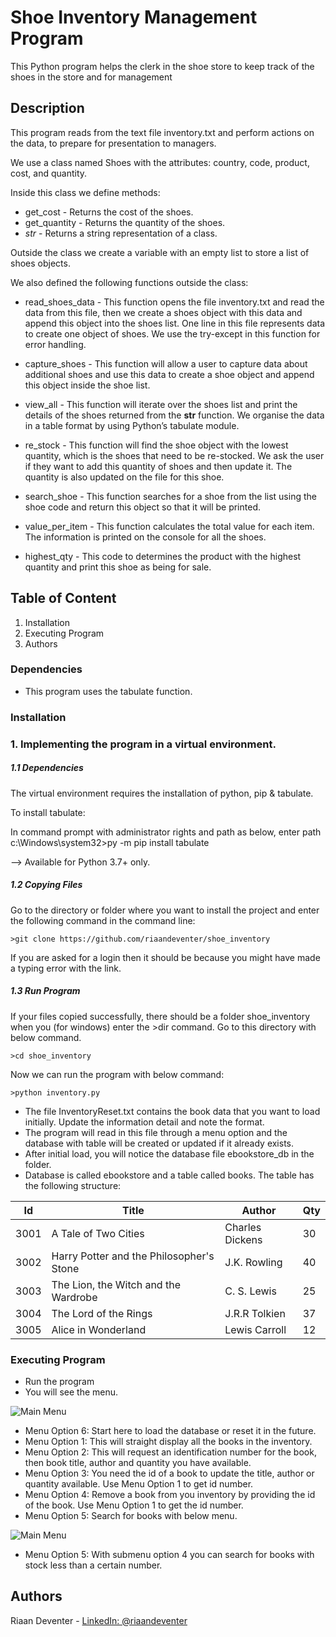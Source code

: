 # Shoe Inventory Management Program

This Python program helps the clerk in the shoe store to keep track of the shoes in the store and for management

## Description

This program reads from the text file inventory.txt and perform actions on the data, to prepare for presentation to managers.

We use a class named Shoes with the attributes: country, code, product, cost, and quantity.

Inside this class we define methods:
* get_cost - Returns the cost of the shoes.
* get_quantity - Returns the quantity of the shoes.
* _str_ - Returns a string representation of a class.

Outside the class we create a variable with an empty list to store a list of shoes objects.

We also defined the following functions outside the class:

* read_shoes_data - This function opens the file inventory.txt and read the data from this file, 
      then we create a shoes object with this data and append this object into the shoes list. 
      One line in this file represents data to create one object of shoes. 
      We use the try-except in this function for error handling. 

* capture_shoes - This function will allow a user to capture data about additional shoes and use this data to 
      create a shoe object and append this object inside the shoe list.

* view_all - This function will iterate over the shoes list and print the details of the shoes returned from the __str__ function. 
      We organise the data in a table format by using Python’s tabulate module.
      
* re_stock - This function will find the shoe object with the lowest quantity, which is the shoes that need to be re-stocked. 
      We ask the user if they want to add this quantity of shoes and then update it. 
      The quantity is also updated on the file for this shoe.

* search_shoe - This function searches for a shoe from the list using the shoe code and return this object so that it will be printed.

* value_per_item - This function calculates the total value for each item. 
      The information is printed on the console for all the shoes.
      
* highest_qty - This code to determines the product with the highest quantity and print this shoe as being for sale.

## Table of Content
1. Installation
2. Executing Program
3. Authors

### Dependencies

* This program uses the tabulate function.

### Installation

### 1.  Implementing the program in a virtual environment.

##### 1.1   Dependencies

The virtual environment requires the installation of python, pip & tabulate.

To install tabulate:

In command prompt with administrator rights and path as below, enter
path c:\Windows\system32>py -m pip install tabulate

--> Available for Python 3.7+ only.

##### 1.2   Copying Files

Go to the directory or folder where you want to install the project and enter the following command in the command line:
```
>git clone https://github.com/riaandeventer/shoe_inventory
```
If you are asked for a login then it should be because you might have made a typing error with the link.

##### 1.3   Run Program

If your files copied successfully, there should be a folder shoe_inventory when you (for windows) enter the >dir command.
Go to this directory with below command.
```
>cd shoe_inventory
```
Now we can run the program with below command:
```
>python inventory.py
```

* The file InventoryReset.txt contains the book data that you want to load initially. Update the information detail and note the format.
* The program will read in this file through a menu option and the database with table will be created or updated if it already exists.
* After initial load, you will notice the database file ebookstore_db in the folder.
* Database is called ebookstore and a table called books. The table has the following structure:

|Id     | Title                                     | Author             | Qty  |
|-------|-------------------------------------------|--------------------|------|
|3001   | A Tale of Two Cities                      | Charles Dickens    | 30   |
|3002   | Harry Potter and the Philosopher's Stone  | J.K. Rowling       | 40   |
|3003   | The Lion, the Witch and the Wardrobe      | C. S. Lewis        | 25   |
|3004   | The Lord of the Rings                     | J.R.R Tolkien      | 37   |
|3005   | Alice in Wonderland                       | Lewis Carroll      | 12   |

### Executing Program

* Run the program
* You will see the menu.

![Main Menu](/images/1.jpg)

* Menu Option 6: Start here to load the database or reset it in the future.
* Menu Option 1: This will straight display all the books in the inventory.
* Menu Option 2: This will request an identification number for the book, then book title, author and quantity you have available.
* Menu Option 3: You need the id of a book to update the title, author or quantity available. Use Menu Option 1 to get id number.
* Menu Option 4: Remove a book from you inventory by providing the id of the book. Use Menu Option 1 to get the id number.
* Menu Option 5: Search for books with below menu.

![Main Menu](/images/2.jpg)

* Menu Option 5: With submenu option 4 you can search for books with stock less than a certain number.

## Authors

Riaan Deventer  - [LinkedIn: @riaandeventer](https://www.linkedin.com/in/riaandeventer/)
